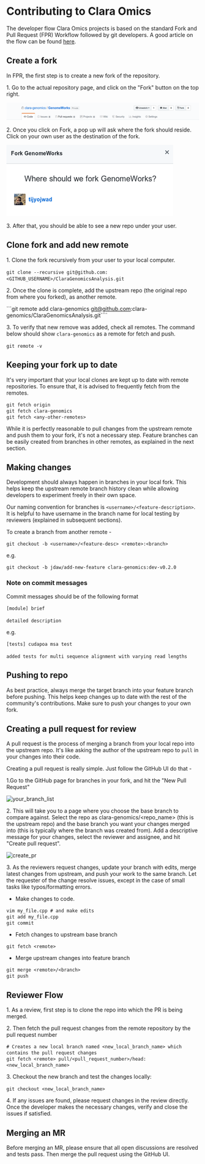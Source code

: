 ---
---
# Contributing to Clara Omics

The developer flow Clara Omics projects is based on the standard Fork and Pull Request (FPR) Workflow followed by git developers. A good article on the flow can be found [here](https://gist.github.com/Chaser324/ce0505fbed06b947d962).

## Create a fork

In FPR, the first step is to create a new fork of the repository.

1\. Go to the actual repository page, and click on the "Fork" button on the top right.

![fork_button](images/fork_button.png)

2\. Once you click on Fork, a pop up will ask where the fork should reside. Click on your own user as the destination of the fork.

![create_fork](images/create_fork.png)

3\. After that, you should be able to see a new repo under your user.

## Clone fork and add new remote

1\. Clone the fork recursively from your user to your local computer.

```git clone --recursive git@github.com:<GITHUB_USERNAME>/ClaraGenomicsAnalysis.git```

2\. Once the clone is complete, add the upstream repo (the original repo from where you forked), as another remote.

```git remote add clara-genomics git@github.com:clara-genomics/ClaraGenomicsAnalysis.git````

3\. To verify that new remove was added, check all remotes.
The command below should show `clara-genomics` as a remote for fetch and push.

```git remote -v```

## Keeping your fork up to date

It's very important that your local clones are kept up to date with remote repositories.
To ensure that, it is advised to frequently fetch from the remotes.

```
git fetch origin
git fetch clara-genomics
git fetch <any-other-remotes>
```

While it is perfectly reasonable to pull changes from the upstream remote and push them to your fork,
it's not a necessary step. Feature branches can be easily created from branches in other remotes,
as explained in the next section.

## Making changes

Development should always happen in branches in your local fork. This helps keep the upstream remote branch
history clean while allowing developers to experiment freely in their own space.

Our naming convention for branches is `<username>/<feature-description>`. It is helpful to have username in the
branch name for local testing by reviewers (explained in subsequent sections).

To create a branch from another remote -

```
git checkout -b <username>/<feature-desc> <remote>:<branch>
```
e.g.
```
git checkout -b jdaw/add-new-feature clara-genomics:dev-v0.2.0
```

### Note on commit messages
Commit messages should be of the following format

```
[module] brief

detailed description
```

e.g.
```
[tests] cudapoa msa test

added tests for multi sequence alignment with varying read lengths
```

## Pushing to repo

As best practice, always merge the target branch into your feature branch before pushing. This helps keep changes up to date with the rest of the community's contributions. 
Make sure to push your changes to your own fork.

## Creating a pull request for review

A pull request is the process of merging a branch from your local repo into the upstream repo.
It's like asking the author of the upstream repo to `pull` in your changes into their code.

Creating a pull request is really simple. Just follow the GitHub UI do that -

1\.Go to the GitHub page for branches in your fork, and hit the "New Pull Request"

![your_branch_list](images/your_branch_list.png)

2\. This will take you to a page where you choose the base branch to compare against. Select the repo as clara-genomics/<repo_name> (this is the upstream repo)
and the base branch you want your changes merged into (this is typically where the branch was created from).
Add a descriptive message for your changes, select the reviewer and assignee, and hit "Create pull request".

![create_pr](images/create_pr.png)

3\. As the reviewers request changes, update your branch with edits, merge latest changes from upstream, and push your work to the same branch.
Let the requester of the change resolve issues, except in the case of small tasks like typos/formatting errors.

* Make changes to code.

```
vim my_file.cpp # and make edits
git add my_file.cpp
git commit
```

* Fetch changes to upstream base branch

```
git fetch <remote>
```

* Merge upstream changes into feature branch

```
git merge <remote>/<branch>
git push
```

## Reviewer Flow

1\. As a review, first step is to clone the repo into which the PR is being merged.

2\. Then fetch the pull request changes from the remote repository by the pull request number

```
# Creates a new local branch named <new_local_branch_name> which contains the pull request changes
git fetch <remote> pull/<pull_request_number>/head:<new_local_branch_name>
```

3\. Checkout the new branch and test the changes locally:

```git checkout <new_local_branch_name>```

4\. If any issues are found, please request changes in the review directly. Once the developer makes the necessary changes, verify and close the issues if satisfied.

## Merging an MR

Before merging an MR, please ensure that all open discussions are resolved and tests pass. Then merge the pull request using the GitHub UI.
